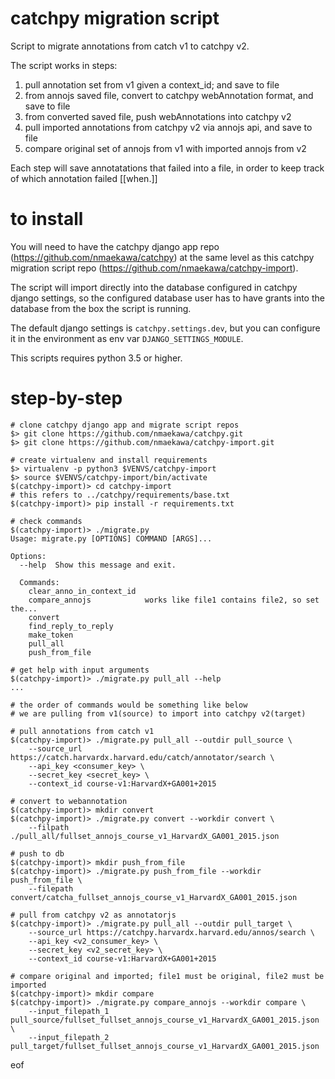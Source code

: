 catchpy migration script
========================

Script to migrate annotations from catch v1 to catchpy v2.

The script works in steps:

1. pull annotation set from v1 given a context_id; and save to file
2. from annojs saved file, convert to catchpy webAnnotation format, and save to
   file
3. from converted saved file, push webAnnotations into catchpy v2
4. pull imported annotations from catchpy v2 via annojs api, and save to file
5. compare original set of annojs from v1 with imported annojs from v2

Each step will save annotatations that failed into a file, in order to keep
track of which annotation failed [[when.]]

to install
==========

You will need to have the catchpy django app repo
(https://github.com/nmaekawa/catchpy) at the same level as this catchpy
migration script repo (https://github.com/nmaekawa/catchpy-import).

The script will import directly into the database configured in catchpy django
settings, so the configured database user has to have grants into the database
from the box the script is running.

The default django settings is `catchpy.settings.dev`, but you can configure
it in the environment as env var `DJANGO_SETTINGS_MODULE`.

This scripts requires python 3.5 or higher.


step-by-step
============

    # clone catchpy django app and migrate script repos
    $> git clone https://github.com/nmaekawa/catchpy.git
    $> git clone https://github.com/nmaekawa/catchpy-import.git
    
    # create virtualenv and install requirements
    $> virtualenv -p python3 $VENVS/catchpy-import
    $> source $VENVS/catchpy-import/bin/activate
    $(catchpy-import)> cd catchpy-import
    # this refers to ../catchpy/requirements/base.txt
    $(catchpy-import)> pip install -r requirements.txt
    
    # check commands
    $(catchpy-import)> ./migrate.py
    Usage: migrate.py [OPTIONS] COMMAND [ARGS]...
    
    Options:
      --help  Show this message and exit.
    
      Commands:
        clear_anno_in_context_id
        compare_annojs            works like file1 contains file2, so set the...
        convert
        find_reply_to_reply
        make_token
        pull_all
        push_from_file
    
    # get help with input arguments
    $(catchpy-import)> ./migrate.py pull_all --help
    ...
    
    # the order of commands would be something like below
    # we are pulling from v1(source) to import into catchpy v2(target)
    
    # pull annotations from catch v1
    $(catchpy-import)> ./migrate.py pull_all --outdir pull_source \
        --source_url https://catch.harvardx.harvard.edu/catch/annotator/search \
        --api_key <consumer_key> \
        --secret_key <secret_key> \
        --context_id course-v1:HarvardX+GA001+2015
    
    # convert to webannotation
    $(catchpy-import)> mkdir convert
    $(catchpy-import)> ./migrate.py convert --workdir convert \
        --filpath ./pull_all/fullset_annojs_course_v1_HarvardX_GA001_2015.json
    
    # push to db
    $(catchpy-import)> mkdir push_from_file
    $(catchpy-import)> ./migrate.py push_from_file --workdir push_from_file \
        --filepath convert/catcha_fullset_annojs_course_v1_HarvardX_GA001_2015.json
    
    # pull from catchpy v2 as annotatorjs
    $(catchpy-import)> ./migrate.py pull_all --outdir pull_target \
        --source_url https://catchpy.harvardx.harvard.edu/annos/search \
        --api_key <v2_consumer_key> \
        --secret_key <v2_secret_key> \
        --context_id course-v1:HarvardX+GA001+2015
    
    # compare original and imported; file1 must be original, file2 must be imported
    $(catchpy-import)> mkdir compare
    $(catchpy-import)> ./migrate.py compare_annojs --workdir compare \
        --input_filepath_1 pull_source/fullset_fullset_annojs_course_v1_HarvardX_GA001_2015.json \
        --input_filepath_2 pull_target/fullset_fullset_annojs_course_v1_HarvardX_GA001_2015.json



eof
